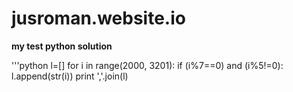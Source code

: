 # jusroman.website.io

**my test python solution**

'''python
l=[]
for i in range(2000, 3201):
    if (i%7==0) and (i%5!=0):
        l.append(str(i))
print ','.join(l)
